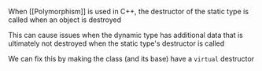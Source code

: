 When [[Polymorphism]] is used in C++, the destructor of the static type is called when an object is destroyed

This can cause issues when the dynamic type has additional data that is ultimately not destroyed when the static type's destructor is called

We can fix this by making the class (and its base) have a `virtual` destructor


